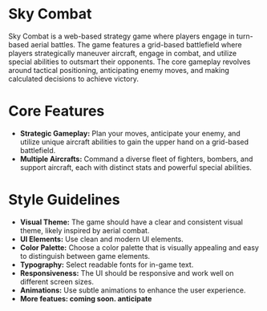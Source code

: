 
# Sky Combat

Sky Combat is a web-based strategy game where players engage in turn-based aerial battles. The game features a grid-based battlefield where players strategically maneuver aircraft, engage in combat, and utilize special abilities to outsmart their opponents. The core gameplay revolves around tactical positioning, anticipating enemy moves, and making calculated decisions to achieve victory.



# Core Features

*   **Strategic Gameplay:** Plan your moves, anticipate your enemy, and utilize unique aircraft abilities to gain the upper hand on a grid-based battlefield.
*   **Multiple Aircrafts:** Command a diverse fleet of fighters, bombers, and support aircraft, each with distinct stats and powerful special abilities.


# Style Guidelines

*   **Visual Theme:** The game should have a clear and consistent visual theme, likely inspired by aerial combat.
*   **UI Elements:** Use clean and modern UI elements.
*   **Color Palette:** Choose a color palette that is visually appealing and easy to distinguish between game elements.
*   **Typography:** Select readable fonts for in-game text.
*   **Responsiveness:** The UI should be responsive and work well on different screen sizes.
*   **Animations:** Use subtle animations to enhance the user experience.
*   **More featues: coming soon. anticipate**

